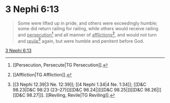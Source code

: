 # 3 Nephi 6:13

> Some were lifted up in pride, and others were exceedingly humble; some did return railing for railing, while others would receive railing and <u>persecution</u>[^a] and all manner of <u>afflictions</u>[^b], and would not turn and <u>revile</u>[^c] again, but were humble and penitent before God.

[3 Nephi 6:13](https://www.churchofjesuschrist.org/study/scriptures/bofm/3-ne/6?lang=eng&id=p13#p13)


[^a]: [[Persecution, Persecute|TG Persecution]].  
[^b]: [[Affliction|TG Affliction]].  
[^c]: [[3 Nephi 12.39|3 Ne. 12:39]]; [[4 Nephi 1.34|4 Ne. 1:34]]; [[D&C 98.23|D&C 98:23 (23–27)]][[D&C 98.24|]][[D&C 98.25|]][[D&C 98.26|]][[D&C 98.27|]]. [[Reviling, Revile|TG Reviling]].  
